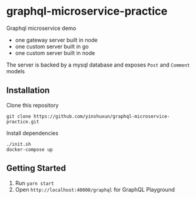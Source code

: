 # graphql-microservice-practice

Graphql microservice demo 
- one gateway server built in node
- one custom server built in go
- one custom server built in node

The server is backed by a mysql database and exposes `Post` and `Comment` models

## Installation
Clone this repository
```
git clone https://github.com/yinshuxun/graphql-microservice-practice.git
```

Install dependencies
```
./init.sh
docker-compose up
```
## Getting Started
1. Run `yarn start`
2. Open `http://localhost:40000/graphql` for GraphQL Playground
